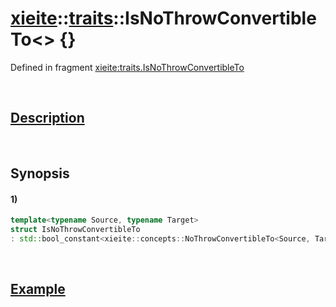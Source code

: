 # [xieite](../../xieite.md)\:\:[traits](../../traits.md)\:\:IsNoThrowConvertibleTo\<\> \{\}
Defined in fragment [xieite:traits.IsNoThrowConvertibleTo](../../../src/traits/is_no_throw_convertible_to.cpp)

&nbsp;

## [Description](../concepts/no_throw_convertible_to.md#Description)

&nbsp;

## Synopsis
#### 1)
```cpp
template<typename Source, typename Target>
struct IsNoThrowConvertibleTo
: std::bool_constant<xieite::concepts::NoThrowConvertibleTo<Source, Target>> {};
```

&nbsp;

## [Example](../concepts/no_throw_convertible_to.md#Example)
